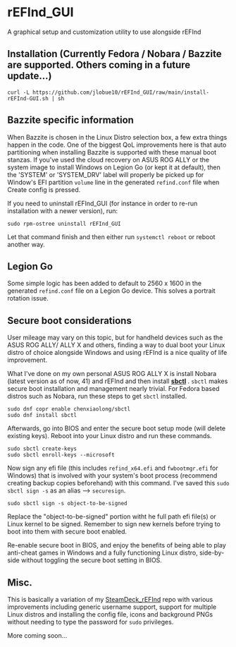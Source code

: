 # rEFInd_GUI
A graphical setup and customization utility to use alongside rEFInd

## Installation (Currently Fedora / Nobara / Bazzite are supported. Others coming in a future update...)

```
curl -L https://github.com/jlobue10/rEFInd_GUI/raw/main/install-rEFInd-GUI.sh | sh
```

## Bazzite specific information

When Bazzite is chosen in the Linux Distro selection box, a few extra things happen in the code.
One of the biggest QoL improvements here is that auto partitioning when installing Bazzite is supported with these manual boot stanzas.
If you've used the cloud recovery on ASUS ROG ALLY or the system image to install Windows on Legion Go (or kept it at default), then the 'SYSTEM' or 'SYSTEM_DRV' label will properly be picked up for Window's EFI partition `volume` line in the generated `refind.conf` file when Create config is pressed.

If you need to uninstall rEFInd_GUI (for instance in order to re-run installation with a newer version), run:

```
sudo rpm-ostree uninstall rEFInd_GUI
```

Let that command finish and then either run `systemctl reboot` or reboot another way.

## Legion Go

Some simple logic has been added to default to 2560 x 1600 in the generated `refind.conf` file on a Legion Go device. This solves a portrait rotation issue.

## Secure boot considerations

User mileage may vary on this topic, but for handheld devices such as the ASUS ROG ALLY/ ALLY X and others, finding a way to dual boot your Linux distro of choice alongside Windows and using rEFInd is a nice quality of life improvement.

What I've done on my own personal ASUS ROG ALLY X is install Nobara (latest version as of now, 41) and rEFInd and then install **[sbctl](https://github.com/Foxboron/sbctl)** . `sbctl` makes secure boot installation and management nearly trivial.
For Fedora based distros such as Nobara, run these steps to get `sbctl` installed.

```
sudo dnf copr enable chenxiaolong/sbctl
sudo dnf install sbctl
```

Afterwards, go into BIOS and enter the secure boot setup mode (will delete existing keys). Reboot into your Linux distro and run these commands.

```
sudo sbctl create-keys
sudo sbctl enroll-keys --microsoft
```

Now sign any efi file (this includes `refind_x64.efi` and `fwbootmgr.efi` for Windows) that is involved with your system's boot process (recommend creating backup copies beforehand) with this command. I've saved this `sudo sbctl sign -s` as an alias --> `securesign`.

```
sudo sbctl sign -s object-to-be-signed
```

Replace the "object-to-be-signed" portion witht he full path efi file(s) or Linux kernel to be signed. Remember to sign new kernels before trying to boot into them with secure boot enabled.

Re-enable secure boot in BIOS, and enjoy the benefits of being able to play anti-cheat games in Windows and a fully functioning Linux distro, side-by-side without toggling the secure boot setting in BIOS.

## Misc.

This is basically a variation of my [SteamDeck_rEFInd](https://github.com/jlobue10/SteamDeck_rEFInd) repo with various improvements including generic username support, support for multiple Linux distros and installing the config file, icons and background PNGs without needing to type the password for `sudo` privileges.

More coming soon...
